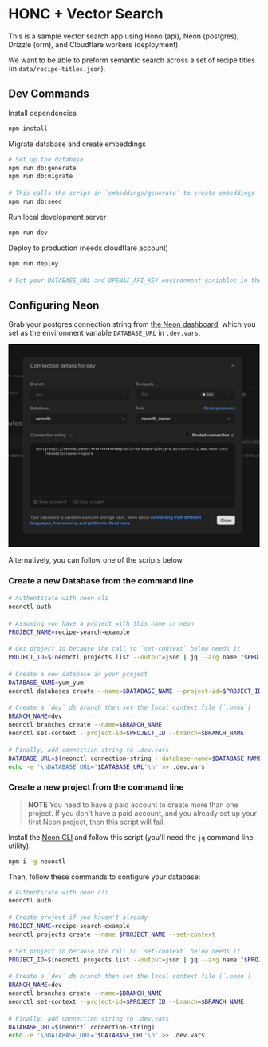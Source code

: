 # HONC + Vector Search

This is a sample vector search app using Hono (api), Neon (postgres), Drizzle (orm), and Cloudflare workers (deployment).

We want to be able to preform semantic search across a set of recipe titles (in `data/recipe-titles.json`).

## Dev Commands

Install dependencies
```sh
npm install
```

Migrate database and create embeddings
```sh
# Set up the database
npm run db:generate
npm run db:migrate

# This calls the script in `embeddings/generate` to create embeddings
npm run db:seed
```

Run local development server
```sh
npm run dev
```

Deploy to production (needs cloudflare account)
```sh
npm run deploy

# Set your DATABASE_URL and OPENAI_API_KEY environment variables in the Cloudflare Workers dashboard
```

## Configuring Neon

Grab your postgres connection string from [the Neon dashboard](https://neon.tech/docs/connect/connect-from-any-app), which you set as the environment variable `DATABASE_URL` in `.dev.vars`.

![Neon Dashboard Connection Modal](docs/neon-connection-string.png)

Alternatively, you can follow one of the scripts below.

### Create a new Database from the command line

```sh
# Authenticate with neon cli
neonctl auth

# Assuming you have a project with this name in neon
PROJECT_NAME=recipe-search-example

# Get project id because the call to `set-context` below needs it
PROJECT_ID=$(neonctl projects list --output=json | jq --arg name "$PROJECT_NAME" '.projects[] | select(.name == $name) | .id')

# Create a new database in your project
DATABASE_NAME=yum_yum
neonctl databases create --name=$DATABASE_NAME --project-id=$PROJECT_ID

# Create a `dev` db branch then set the local context file (`.neon`)
BRANCH_NAME=dev
neonctl branches create --name=$BRANCH_NAME
neonctl set-context --project-id=$PROJECT_ID --branch=$BRANCH_NAME

# Finally, add connection string to .dev.vars
DATABASE_URL=$(neonctl connection-string --database-name=$DATABASE_NAME)
echo -e '\nDATABASE_URL='$DATABASE_URL'\n' >> .dev.vars
```

### Create a new project from the command line

> **NOTE** You need to have a paid account to create more than one project. If you don't have a paid account, and you already set up your first Neon project, then this script will fail.

Install the [Neon CLI](https://neon.tech/docs/reference/neon-cli) and follow this script (you'll need the `jq` command line utility). 

```sh
npm i -g neonctl
```

Then, follow these commands to configure your database:

```sh
# Authenticate with neon cli
neonctl auth

# Create project if you haven't already
PROJECT_NAME=recipe-search-example
neonctl projects create --name $PROJECT_NAME --set-context

# Set project id because the call to `set-context` below needs it
PROJECT_ID=$(neonctl projects list --output=json | jq --arg name "$PROJECT_NAME" '.projects[] | select(.name == $name) | .id')

# Create a `dev` db branch then set the local context file (`.neon`)
BRANCH_NAME=dev
neonctl branches create --name=$BRANCH_NAME
neonctl set-context --project-id=$PROJECT_ID --branch=$BRANCH_NAME

# Finally, add connection string to .dev.vars
DATABASE_URL=$(neonctl connection-string)
echo -e '\nDATABASE_URL='$DATABASE_URL'\n' >> .dev.vars
```